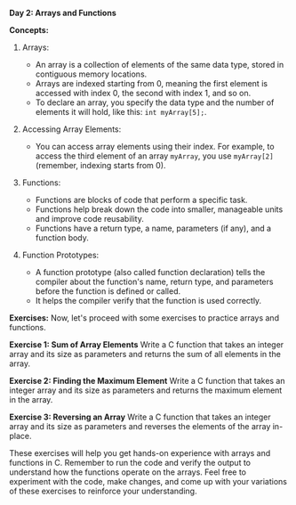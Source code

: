 **Day 2: Arrays and Functions**

**Concepts:**
1. Arrays:
   - An array is a collection of elements of the same data type, stored in contiguous memory locations.
   - Arrays are indexed starting from 0, meaning the first element is accessed with index 0, the second with index 1, and so on.
   - To declare an array, you specify the data type and the number of elements it will hold, like this: `int myArray[5];`.

2. Accessing Array Elements:
   - You can access array elements using their index. For example, to access the third element of an array `myArray`, you use `myArray[2]` (remember, indexing starts from 0).

3. Functions:
   - Functions are blocks of code that perform a specific task.
   - Functions help break down the code into smaller, manageable units and improve code reusability.
   - Functions have a return type, a name, parameters (if any), and a function body.

4. Function Prototypes:
   - A function prototype (also called function declaration) tells the compiler about the function's name, return type, and parameters before the function is defined or called.
   - It helps the compiler verify that the function is used correctly.

**Exercises:**
Now, let's proceed with some exercises to practice arrays and functions.

**Exercise 1: Sum of Array Elements**
Write a C function that takes an integer array and its size as parameters and returns the sum of all elements in the array.


**Exercise 2: Finding the Maximum Element**
Write a C function that takes an integer array and its size as parameters and returns the maximum element in the array.


**Exercise 3: Reversing an Array**
Write a C function that takes an integer array and its size as parameters and reverses the elements of the array in-place.


These exercises will help you get hands-on experience with arrays and functions in C. Remember to run the code and verify the output to understand how the functions operate on the arrays. Feel free to experiment with the code, make changes, and come up with your variations of these exercises to reinforce your understanding.
